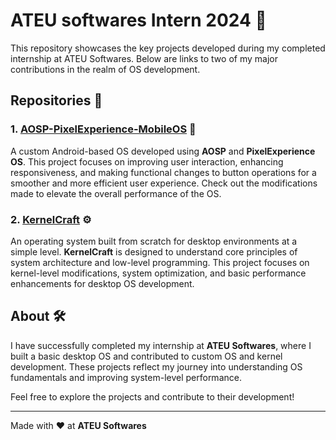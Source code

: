 # ATEU softwares Intern 2024 🚀

This repository showcases the key projects developed during my completed internship at ATEU Softwares. Below are links to two of my major contributions in the realm of OS development.

## Repositories 📂

### 1. [AOSP-PixelExperience-MobileOS](https://github.com/imharshag/AOSP-PixelExperience-MobileOS.git) 📱
A custom Android-based OS developed using **AOSP** and **PixelExperience OS**. This project focuses on improving user interaction, enhancing responsiveness, and making functional changes to button operations for a smoother and more efficient user experience. Check out the modifications made to elevate the overall performance of the OS.

### 2. [KernelCraft](https://github.com/imharshag/KernelCraft.git) ⚙️
An operating system built from scratch for desktop environments at a simple level. **KernelCraft** is designed to understand core principles of system architecture and low-level programming. This project focuses on kernel-level modifications, system optimization, and basic performance enhancements for desktop OS development.


## About 🛠️

I have successfully completed my internship at **ATEU Softwares**, where I built a basic desktop OS and contributed to custom OS and kernel development. These projects reflect my journey into understanding OS fundamentals and improving system-level performance.

Feel free to explore the projects and contribute to their development!

---

Made with ❤️ at **ATEU Softwares**
